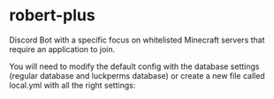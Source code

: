 # robert-plus
Discord Bot with a specific focus on whitelisted Minecraft servers that require an application to join.

You will need to modify the default config with the database settings (regular database and luckperms database) or create a new file called local.yml with all the right settings:
